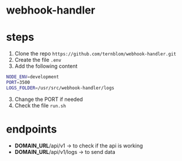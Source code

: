 # webhook-handler

# steps

1. Clone the repo `https://github.com/ternblom/webhook-handler.git`
2. Create the file `.env`
3. Add the following content

```sh
NODE_ENV=development
PORT=3500
LOGS_FOLDER=/usr/src/webhook-handler/logs
```

3. Change the PORT if needed
4. Check the file `run.sh`

# endpoints

- **DOMAIN_URL**/api/v1 -> to check if the api is working
- **DOMAIN_URL**/api/v1/logs -> to send data
